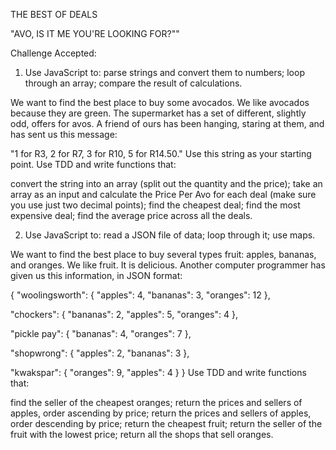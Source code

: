 THE BEST OF DEALS

"AVO, IS IT ME YOU'RE LOOKING FOR?""

Challenge Accepted:

1) Use JavaScript to: parse strings and convert them to numbers; loop through an array; compare the result of calculations.

We want to find the best place to buy some avocados. We like avocados because they are green. The supermarket has a set of different, slightly odd, offers for avos. A friend of ours has been hanging, staring at them, and has sent us this message:

"1 for R3, 2 for R7, 3 for R10, 5 for R14.50." Use this string as your starting point. Use TDD and write functions that:

convert the string into an array (split out the quantity and the price); take an array as an input and calculate the Price Per Avo for each deal (make sure you use just two decimal points); find the cheapest deal; find the most expensive deal; find the average price across all the deals.

2) Use JavaScript to: read a JSON file of data; loop through it; use maps.

We want to find the best place to buy several types fruit: apples, bananas, and oranges. We like fruit. It is delicious. Another computer programmer has given us this information, in JSON format:

{
  "woolingsworth": {
    "apples": 4,
    "bananas": 3,
    "oranges": 12
  },

  "chockers": {
    "bananas": 2,
    "apples": 5,
    "oranges": 4
  },

  "pickle pay": {
    "bananas": 4,
    "oranges": 7
  },

  "shopwrong": {
    "apples": 2,
    "bananas": 3
  },

  "kwakspar": {
    "oranges": 9,
    "apples": 4
  }
}
Use TDD and write functions that:

find the seller of the cheapest oranges;
return the prices and sellers of apples, order ascending by price;
return the prices and sellers of apples, order descending by price;
return the cheapest fruit;
return the seller of the fruit with the lowest price;
return all the shops that sell oranges.
